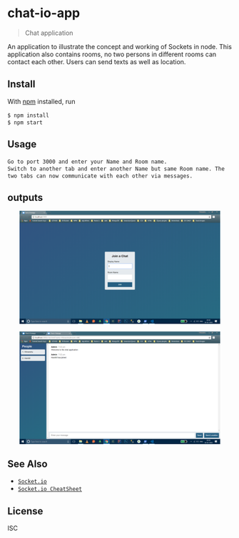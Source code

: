 # chat-io-app

> Chat application

An application to illustrate the concept and working of Sockets in node.
This application also contains rooms, no two persons in different rooms can contact each other.
Users can send texts as well as location.


## Install

With [npm](https://npmjs.org/) installed, run

```
$ npm install 
$ npm start

```

## Usage

```
Go to port 3000 and enter your Name and Room name.
Switch to another tab and enter another Name but same Room name. The two tabs can now communicate with each other via messages.

```

## outputs

<p align="center">
  <img src="outputs/Login.png" width="450"/>
</p>

<p align="center">
  <img src="outputs/Chat area.png" width="450"/>
</p>

## See Also

- [`Socket.io`](https://socket.io/)
- [`Socket.io CheatSheet`](https://socket.io/docs/emit-cheatsheet/)

## License

ISC
